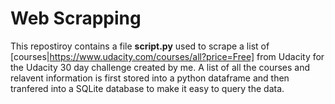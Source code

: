 # Web Scrapping
This repostiroy contains a file **script.py** used to scrape a list of [courses|https://www.udacity.com/courses/all?price=Free] from Udacity for the Udacity 30 day challenge created by me. A list of all the courses and relavent information is first stored into a python dataframe and then tranfered into a SQLite database to make it easy to query the data.
